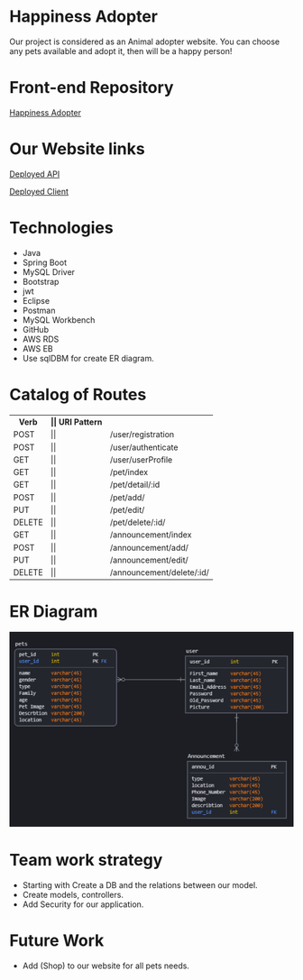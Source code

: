 # Happiness Adopter
Our project is considered as an Animal adopter website. You can choose any pets available and adopt it, then will be a happy person!

# Front-end Repository
[Happiness Adopter](https://git.generalassemb.ly/xlightx/FrontEnd-happinessadopter)


# Our Website links
[Deployed API](http://happinessadopter-env.eba-up79mz9d.us-east-2.elasticbeanstalk.com/)

[Deployed Client](https://pages.git.generalassemb.ly/xlightx/FrontEnd-happinessadopter/)



# Technologies 
 - Java
 - Spring Boot
 - MySQL Driver
 - Bootstrap
 - jwt
 - Eclipse
 - Postman
 - MySQL Workbench
 - GitHub 
 - AWS RDS
 - AWS EB
 - Use sqlDBM for create ER diagram.

# Catalog of Routes
   <table>
  <tr><th>Verb</th>  <th>||	URI Pattern	</th></tr>
  <tr><td>POST</td> <td> ||</td> <td>/user/registration</td></tr>
    <tr><td>POST</td> <td> ||</td> <td>/user/authenticate</td></tr>
    <tr><td>GET</td> <td> ||</td> <td>/user/userProfile</td></tr>
    <tr><td>GET</td> <td> ||</td> <td>/pet/index</td></tr>
    <tr><td>GET</td> <td> ||</td> <td>/pet/detail/:id</td></tr>
    <tr><td>POST</td> <td> ||</td> <td>/pet/add/</td></tr>
    <tr><td>PUT</td> <td> ||</td> <td>/pet/edit/</td></tr>
    <tr><td>DELETE</td> <td> ||</td> <td>/pet/delete/:id/</td></tr>
    <tr><td>GET</td> <td> ||</td> <td>/announcement/index</td></tr>
    <tr><td>POST</td> <td> ||</td> <td>/announcement/add/</td></tr>
    <tr><td>PUT</td> <td> ||</td> <td>/announcement/edit/</td></tr>
    <tr><td>DELETE</td> <td> ||</td> <td>/announcement/delete/:id/</td></tr>
  
</table>
		
# ER Diagram
![ERD](src/main/resources/static/images/ER.png)



# Team work strategy
- Starting with Create a DB and the relations between our model.
- Create models, controllers.
- Add Security for our application.



# Future Work
- Add (Shop) to our website for all pets needs.

